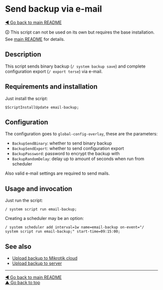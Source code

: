 Send backup via e-mail
======================

[◀ Go back to main README](../README.md)

🛈 This script can not be used on its own but requires the base installation.
See [main README](../README.md) for details.

Description
-----------

This script sends binary backup (`/ system backup save`) and complete
configuration export (`/ export terse`) via e-mail.


Requirements and installation
-----------------------------

Just install the script:

    $ScriptInstallUpdate email-backup;

Configuration
-------------

The configuration goes to `global-config-overlay`, these are the parameters:

* `BackupSendBinary`: whether to send binary backup
* `BackupSendExport`: whether to send configuration export
* `BackupPassword`: password to encrypt the backup with
* `BackupRandomDelay`: delay up to amount of seconds when run from scheduler

Also valid e-mail settings are required to send mails.

Usage and invocation
--------------------

Just run the script:

    / system script run email-backup;

Creating a scheduler may be an option:

    / system scheduler add interval=1w name=email-backup on-event="/ system script run email-backup;" start-time=09:15:00;

See also
--------

* [Upload backup to Mikrotik cloud](cloud-backup.md)
* [Upload backup to server](upload-backup.md)

---
[◀ Go back to main README](../README.md)  
[▲ Go back to top](#top)
